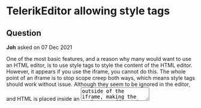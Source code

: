 # TelerikEditor allowing style tags

## Question

**Joh** asked on 07 Dec 2021

One of the most basic features, and a reason why many would want to use an HTML editor, is to use style tags to style the content of the HTML editor. However, it appears if you use the iframe, you cannot do this. The whole point of an iframe is to stop scope creep both ways, which means style tags should work without issue. Although they seem to be ignored in the editor, and HTML is placed inside an <textarea> outside of the iframe, making the style tag affect the entire web app. And if you use a div instead of an iframe, you get the scope creep. Seriously.... why is this not implemented???? Is there a way to make the iframe honor the style tags?

## Answer

**Apostolos** answered on 08 Dec 2021

Hi John, I understand that custom content styling may be important for your use case. I apologize if the lack of support is a major showstopper for you. There is a related feature request. My suggestion is to vote for it and follow it for status updates. We plan some Editor enhancements for our next major release (R1, due in early 2022) and I asked our dev team to consider this feature as well. Adding a <style> tag to the iframe <body> (as part of the Editor value) will allow the user to delete it by mistake. That is why we intend to enable developers to inject CSS files to the iframe <head> instead. In the meantime, if the feature is critical for you, consider a JavaScript approach. Here is how to inject a <style> tag to the Editor iframe <head>. Regards, Apostolos
